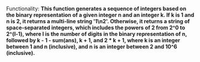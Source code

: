 Functionality: **This function generates a sequence of integers based on the binary representation of a given integer n and an integer k. If k is 1 and n is 2, it returns a multi-line string '1\n2'. Otherwise, it returns a string of space-separated integers, which includes the powers of 2 from 2^0 to 2^(l-1), where l is the number of digits in the binary representation of n, followed by k - 1 - sum(ans), k + 1, and 2 * k + 1, where k is an integer between 1 and n (inclusive), and n is an integer between 2 and 10^6 (inclusive).**